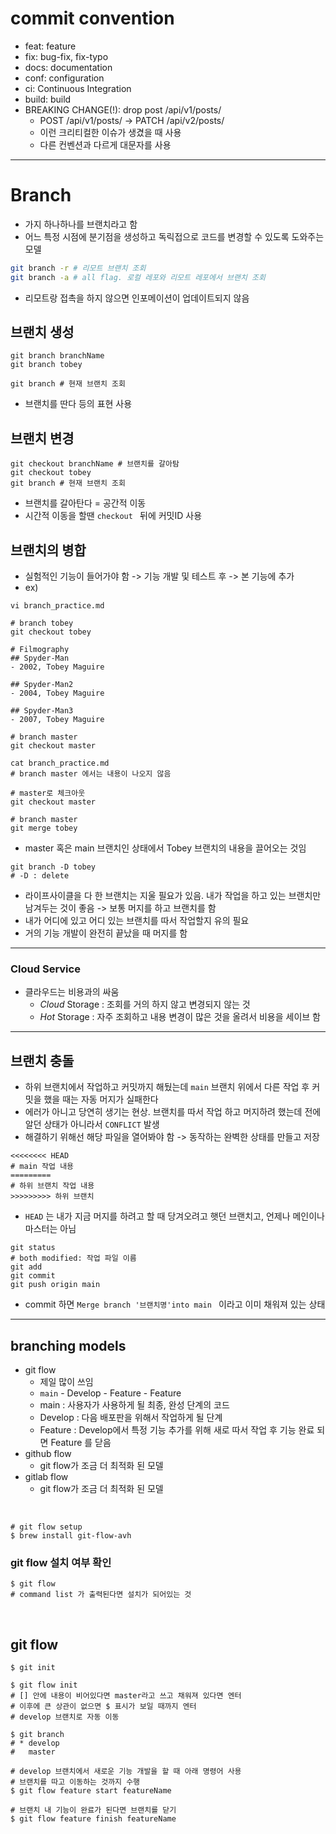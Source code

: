 # commit convention

- feat: feature
- fix: bug-fix, fix-typo
- docs: documentation
- conf: configuration
- ci: Continuous Integration
- build: build
- BREAKING CHANGE(!): drop post /api/v1/posts/
  - POST /api/v1/posts/ -> PATCH /api/v2/posts/
  - 이런 크리티컬한 이슈가 생겼을 때 사용 
  - 다른 컨벤션과 다르게 대문자를 사용 

----------------

# Branch

- 가지 하나하나를 브랜치라고 함
- 어느 특정 시점에 분기점을 생성하고 독릭접으로 코드를 변경할 수 있도록 도와주는 모델

```sh
git branch -r # 리모트 브랜치 조회 
git branch -a # all flag. 로컬 레포와 리모트 레포에서 브랜치 조회 
```

- 리모트랑 접촉을 하지 않으면 인포메이션이 업데이트되지 않음 

## 브랜치 생성

```shell
git branch branchName
git branch tobey

git branch # 현재 브랜치 조회 
```

- 브랜치를 딴다 등의 표현 사용 



## 브랜치 변경

```shell
git checkout branchName # 브랜치를 갈아탐 
git checkout tobey
git branch # 현재 브랜치 조회 
```

- 브랜치를 갈아탄다 = 공간적 이동 
- 시간적 이동을 할땐 `checkout ` 뒤에 커밋ID 사용 



## 브랜치의 병합 

- 실험적인 기능이 들어가야 함 -> 기능 개발 및 테스트 후 -> 본 기능에 추가 
- ex) 

```shell
vi branch_practice.md

# branch tobey
git checkout tobey

# Filmography
## Spyder-Man
- 2002, Tobey Maguire

## Spyder-Man2
- 2004, Tobey Maguire

## Spyder-Man3
- 2007, Tobey Maguire

```

```shell
# branch master
git checkout master

cat branch_practice.md
# branch master 에서는 내용이 나오지 않음 

```

```shell
# master로 체크아웃
git checkout master

# branch master
git merge tobey
```

- master 혹은 main 브랜치인 상태에서 Tobey 브랜치의 내용을 끌어오는 것임

```shell
git branch -D tobey 
# -D : delete 
```

- 라이프사이클을 다 한 브랜치는 지울 필요가 있음. 내가 작업을 하고 있는 브랜치만 남겨두는 것이 좋음 -> 보통 머지를 하고 브랜치를 함
- 내가 어디에 있고 어디 있는 브랜치를 따서 작업할지 유의 필요 
- 거의 기능 개발이 완전히 끝났을 때 머지를 함

---------

### Cloud Service

- 클라우드는 비용과의 싸움 
  - *Cloud* Storage : 조회를 거의 하지 않고 변경되지 않는 것
  - *Hot* Storage : 자주 조회하고 내용 변경이 많은 것을 올려서 비용을 세이브 함 

--------------------

## 브랜치 충돌

- 하위 브랜치에서 작업하고 커밋까지 해뒀는데 `main` 브랜치 위에서 다른 작업 후 커밋을 했을 때는 자동 머지가 실패한다 
- 에러가 아니고 당연히 생기는 현상. 브랜치를 따서 작업 하고 머지하려 했는데 전에 알던 상태가 아니라서 `CONFLICT` 발생
- 해결하기 위해선 해당 파일을 열어봐야 함 -> 동작하는 완벽한 상태를 만들고 저장 

```shell
<<<<<<<< HEAD
# main 작업 내용 
=========
# 하위 브랜치 작업 내용 
>>>>>>>>> 하위 브랜치
```

- `HEAD` 는 내가 지금 머지를 하려고 할 때 당겨오려고 햇던 브랜치고, 언제나 메인이나 마스터는 아님 

```shell
git status
# both modified: 작업 파일 이름 
git add 
git commit
git push origin main
```

- commit 하면 `Merge branch '브랜치명'into main ` 이라고 이미 채워져 있는 상태 

-------------

## branching models

- git flow
  - 제일 많이 쓰임 
  -  `main` - Develop - Feature -  Feature
  - main : 사용자가 사용하게 될 최종, 완성 단계의 코드 
  - Develop : 다음 배포판을 위해서 작업하게 될 단계
  - Feature : Develop에서 특정 기능 추가를 위해 새로 따서 작업 후 기능 완료 되면 Feature 를 닫음 
- github flow
  - git flow가 조금 더 최적화 된 모델 
- gitlab flow
  - git flow가 조금 더 최적화 된 모델 

<br>

```shell
# git flow setup
$ brew install git-flow-avh
```

### git flow 설치 여부 확인 

```shell
$ git flow 
# command list 가 출력된다면 설치가 되어있는 것 
```

<br>

## git flow

```shell
$ git init

$ git flow init
# [] 안에 내용이 비어있다면 master라고 쓰고 채워져 있다면 엔터 
# 이후에 큰 상관이 없으면 $ 표시가 보일 때까지 엔터 
# develop 브랜치로 자동 이동 

$ git branch
# * develop
#   master 

# develop 브랜치에서 새로운 기능 개발을 할 때 아래 명령어 사용
# 브랜치를 따고 이동하는 것까지 수행 
$ git flow feature start featureName 

# 브랜치 내 기능이 완료가 된다면 브랜치를 닫기
$ git flow feature finish featureName

```


